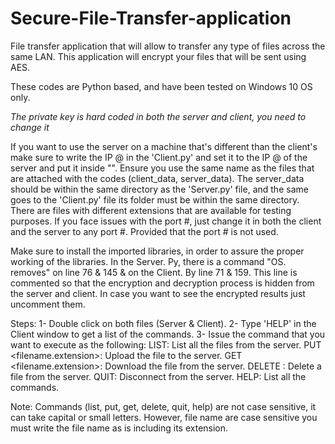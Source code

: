 # Secure-File-Transfer-application
File transfer application that will allow to transfer any type of files across the same LAN. This application will encrypt your files that will be sent using AES. 


These codes are Python based, and have been tested on Windows 10 OS only.

*The private key is hard coded in both the server and client, you need to change it*

If you want to use the server on a machine that's different than the client's make sure
to write the IP @ in the 'Client.py' and set it to the IP @ of the server and put it inside "".
Ensure you use the same name as the files that are attached with the codes (client_data, server_data).
The server_data should be within the same directory as the 'Server.py' file, and the same 
goes to the 'Client.py' file its folder must be within the same directory.
There are files with different extensions that are available for testing purposes.
If you face issues with the port #, just change it in both the client and the server to any port #.
Provided that the port # is not used.

Make sure to install the imported libraries, in order to assure the proper working of the libraries.
In the Server. Py, there is a command "OS. removes" on line 76 & 145 & on the Client. By line 71 & 159.
This line is commented so that the encryption and decryption process is hidden from the server and client.
In case you want to see the encrypted results just uncomment them.


Steps:
1- Double click on both files (Server & Client).
2- Type 'HELP' in the Client window to get a list of the commands.
3- Issue the command that you want to execute as the following:
	LIST: List all the files from the server.
	PUT <filename.extension>: Upload the file to the server.
	GET <filename.extension>: Download the file from the server.
	DELETE <filename>: Delete a file from the server.
	QUIT: Disconnect from the server.
	HELP: List all the commands.

Note: Commands (list, put, get, delete, quit, help) are not case sensitive,
it can take capital or small letters. However, file name 
are case sensitive you must write the file name as is including its extension.





